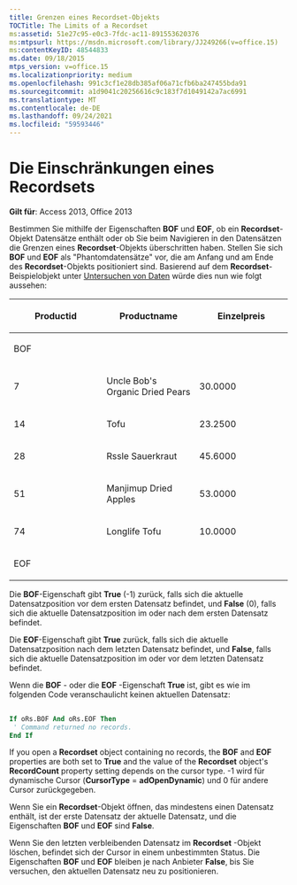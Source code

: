 ```yaml
---
title: Grenzen eines Recordset-Objekts
TOCTitle: The Limits of a Recordset
ms:assetid: 51e27c95-e0c3-7fdc-ac11-891553620376
ms:mtpsurl: https://msdn.microsoft.com/library/JJ249266(v=office.15)
ms:contentKeyID: 48544833
ms.date: 09/18/2015
mtps_version: v=office.15
ms.localizationpriority: medium
ms.openlocfilehash: 991c3cf1e28db385af06a71cfb6ba247455bda91
ms.sourcegitcommit: a1d9041c20256616c9c183f7d1049142a7ac6991
ms.translationtype: MT
ms.contentlocale: de-DE
ms.lasthandoff: 09/24/2021
ms.locfileid: "59593446"
---
```

# <a name="limits-of-a-recordset"></a>Die Einschränkungen eines Recordsets


**Gilt für**: Access 2013, Office 2013

Bestimmen Sie mithilfe der Eigenschaften **BOF** und **EOF**, ob ein **Recordset**-Objekt Datensätze enthält oder ob Sie beim Navigieren in den Datensätzen die Grenzen eines **Recordset**-Objekts überschritten haben. Stellen Sie sich **BOF** und **EOF** als "Phantomdatensätze" vor, die am Anfang und am Ende des **Recordset**-Objekts positioniert sind. Basierend auf dem **Recordset**-Beispielobjekt unter [Untersuchen von Daten](chapter-3-examining-data.md) würde dies nun wie folgt aussehen:

<table>
<colgroup>
<col style="width: 33%" />
<col style="width: 33%" />
<col style="width: 33%" />
</colgroup>
<thead>
<tr class="header">
<th><p>Productid</p></th>
<th><p>Productname</p></th>
<th><p>Einzelpreis</p></th>
</tr>
</thead>
<tbody>
<tr class="odd">
<td><p>BOF</p></td>
<td><p><br />
</p></td>
<td><p><br />
</p></td>
</tr>
<tr class="even">
<td><p>7 </p></td>
<td><p>Uncle Bob's Organic Dried Pears</p></td>
<td><p>30.0000</p></td>
</tr>
<tr class="odd">
<td><p>14 </p></td>
<td><p>Tofu</p></td>
<td><p>23.2500</p></td>
</tr>
<tr class="even">
<td><p>28</p></td>
<td><p>Rssle Sauerkraut</p></td>
<td><p>45.6000</p></td>
</tr>
<tr class="odd">
<td><p>51</p></td>
<td><p>Manjimup Dried Apples</p></td>
<td><p>53.0000</p></td>
</tr>
<tr class="even">
<td><p>74</p></td>
<td><p>Longlife Tofu</p></td>
<td><p>10.0000</p></td>
</tr>
<tr class="odd">
<td><p>EOF</p></td>
<td><p><br />
</p></td>
<td><p><br />
</p></td>
</tr>
</tbody>
</table>


Die **BOF**-Eigenschaft gibt **True** (-1) zurück, falls sich die aktuelle Datensatzposition vor dem ersten Datensatz befindet, und **False** (0), falls sich die aktuelle Datensatzposition im oder nach dem ersten Datensatz befindet.

Die **EOF**-Eigenschaft gibt **True** zurück, falls sich die aktuelle Datensatzposition nach dem letzten Datensatz befindet, und **False**, falls sich die aktuelle Datensatzposition im oder vor dem letzten Datensatz befindet.

Wenn die **BOF** - oder die **EOF** -Eigenschaft **True** ist, gibt es wie im folgenden Code veranschaulicht keinen aktuellen Datensatz:

```vb 
 
If oRs.BOF And oRs.EOF Then 
 ' Command returned no records. 
End If 
```

If you open a **Recordset** object containing no records, the **BOF** and **EOF** properties are both set to **True** and the value of the **Recordset** object's **RecordCount** property setting depends on the cursor type. -1 wird für dynamische Cursor (**CursorType**  =  **adOpenDynamic**) und 0 für andere Cursor zurückgegeben.

Wenn Sie ein **Recordset**-Objekt öffnen, das mindestens einen Datensatz enthält, ist der erste Datensatz der aktuelle Datensatz, und die Eigenschaften **BOF** und **EOF** sind **False**.

Wenn Sie den letzten verbleibenden Datensatz im **Recordset** -Objekt löschen, befindet sich der Cursor in einem unbestimmten Status. Die Eigenschaften **BOF** und **EOF** bleiben je nach Anbieter **False**, bis Sie versuchen, den aktuellen Datensatz neu zu positionieren.

